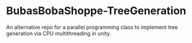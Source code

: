 # BubasBobaShoppe-TreeGeneration
An alternative repo for a parallel programming class to implement tree generation via CPU multithreading in unity.
